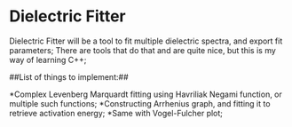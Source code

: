 Dielectric Fitter
=================
Dielectric Fitter will be a tool to fit multiple dielectric spectra, and export fit parameters; There are tools that do that and are quite nice, but this is my way of learning C++;

##List of things to implement:##

*Complex Levenberg Marquardt fitting using Havriliak Negami function, or multiple such functions;
*Constructing Arrhenius graph, and fitting it to retrieve activation energy;
*Same with Vogel-Fulcher plot;
